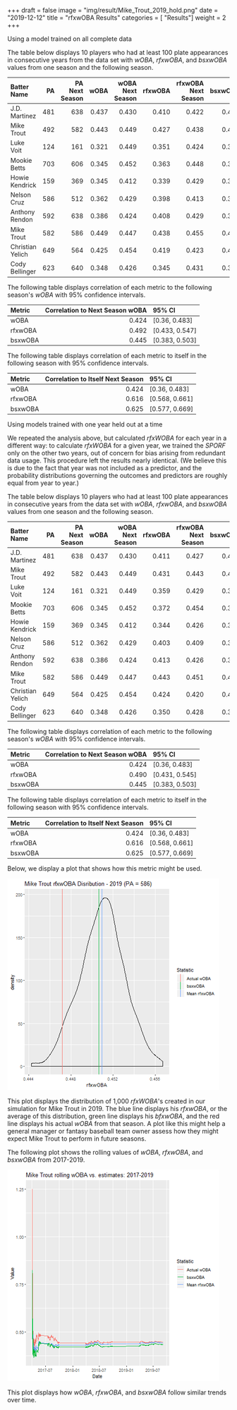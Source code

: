 +++
draft = false
image = "img/result/Mike_Trout_2019_hold.png"
date = "2019-12-12"
title = "rfxwOBA Results"
categories = [ "Results"]
weight = 2
+++

Using a model trained on all complete data

<!--more-->

The table below displays $10$ players who had at least $100$ plate appearances in consecutive years from the data set with *wOBA*, *rfxwOBA*, and *bsxwOBA* values from one season and the following season.

<table class="table table-striped" style="margin-left: auto; margin-right: auto;">
 <thead>
  <tr>
   <th style="text-align:left;"> Batter Name </th>
   <th style="text-align:right;"> PA </th>
   <th style="text-align:right;"> PA Next Season </th>
   <th style="text-align:right;"> wOBA </th>
   <th style="text-align:right;"> wOBA Next Season </th>
   <th style="text-align:right;"> rfxwOBA </th>
   <th style="text-align:right;"> rfxwOBA Next Season </th>
   <th style="text-align:right;"> bsxwOBA </th>
   <th style="text-align:right;"> bsxwOBA Next Season </th>
  </tr>
 </thead>
<tbody>
  <tr>
   <td style="text-align:left;"> J.D. Martinez </td>
   <td style="text-align:right;"> 481 </td>
   <td style="text-align:right;"> 638 </td>
   <td style="text-align:right;"> 0.437 </td>
   <td style="text-align:right;"> 0.430 </td>
   <td style="text-align:right;"> 0.410 </td>
   <td style="text-align:right;"> 0.422 </td>
   <td style="text-align:right;"> 0.432 </td>
   <td style="text-align:right;"> 0.418 </td>
  </tr>
  <tr>
   <td style="text-align:left;"> Mike Trout </td>
   <td style="text-align:right;"> 492 </td>
   <td style="text-align:right;"> 582 </td>
   <td style="text-align:right;"> 0.443 </td>
   <td style="text-align:right;"> 0.449 </td>
   <td style="text-align:right;"> 0.427 </td>
   <td style="text-align:right;"> 0.438 </td>
   <td style="text-align:right;"> 0.421 </td>
   <td style="text-align:right;"> 0.427 </td>
  </tr>
  <tr>
   <td style="text-align:left;"> Luke Voit </td>
   <td style="text-align:right;"> 124 </td>
   <td style="text-align:right;"> 161 </td>
   <td style="text-align:right;"> 0.321 </td>
   <td style="text-align:right;"> 0.449 </td>
   <td style="text-align:right;"> 0.351 </td>
   <td style="text-align:right;"> 0.424 </td>
   <td style="text-align:right;"> 0.343 </td>
   <td style="text-align:right;"> 0.441 </td>
  </tr>
  <tr>
   <td style="text-align:left;"> Mookie Betts </td>
   <td style="text-align:right;"> 703 </td>
   <td style="text-align:right;"> 606 </td>
   <td style="text-align:right;"> 0.345 </td>
   <td style="text-align:right;"> 0.452 </td>
   <td style="text-align:right;"> 0.363 </td>
   <td style="text-align:right;"> 0.448 </td>
   <td style="text-align:right;"> 0.343 </td>
   <td style="text-align:right;"> 0.429 </td>
  </tr>
  <tr>
   <td style="text-align:left;"> Howie Kendrick </td>
   <td style="text-align:right;"> 159 </td>
   <td style="text-align:right;"> 369 </td>
   <td style="text-align:right;"> 0.345 </td>
   <td style="text-align:right;"> 0.412 </td>
   <td style="text-align:right;"> 0.339 </td>
   <td style="text-align:right;"> 0.429 </td>
   <td style="text-align:right;"> 0.316 </td>
   <td style="text-align:right;"> 0.420 </td>
  </tr>
  <tr>
   <td style="text-align:left;"> Nelson Cruz </td>
   <td style="text-align:right;"> 586 </td>
   <td style="text-align:right;"> 512 </td>
   <td style="text-align:right;"> 0.362 </td>
   <td style="text-align:right;"> 0.429 </td>
   <td style="text-align:right;"> 0.398 </td>
   <td style="text-align:right;"> 0.413 </td>
   <td style="text-align:right;"> 0.395 </td>
   <td style="text-align:right;"> 0.419 </td>
  </tr>
  <tr>
   <td style="text-align:left;"> Anthony Rendon </td>
   <td style="text-align:right;"> 592 </td>
   <td style="text-align:right;"> 638 </td>
   <td style="text-align:right;"> 0.386 </td>
   <td style="text-align:right;"> 0.424 </td>
   <td style="text-align:right;"> 0.408 </td>
   <td style="text-align:right;"> 0.429 </td>
   <td style="text-align:right;"> 0.387 </td>
   <td style="text-align:right;"> 0.408 </td>
  </tr>
  <tr>
   <td style="text-align:left;"> Mike Trout </td>
   <td style="text-align:right;"> 582 </td>
   <td style="text-align:right;"> 586 </td>
   <td style="text-align:right;"> 0.449 </td>
   <td style="text-align:right;"> 0.447 </td>
   <td style="text-align:right;"> 0.438 </td>
   <td style="text-align:right;"> 0.455 </td>
   <td style="text-align:right;"> 0.427 </td>
   <td style="text-align:right;"> 0.451 </td>
  </tr>
  <tr>
   <td style="text-align:left;"> Christian Yelich </td>
   <td style="text-align:right;"> 649 </td>
   <td style="text-align:right;"> 564 </td>
   <td style="text-align:right;"> 0.425 </td>
   <td style="text-align:right;"> 0.454 </td>
   <td style="text-align:right;"> 0.419 </td>
   <td style="text-align:right;"> 0.423 </td>
   <td style="text-align:right;"> 0.404 </td>
   <td style="text-align:right;"> 0.417 </td>
  </tr>
  <tr>
   <td style="text-align:left;"> Cody Bellinger </td>
   <td style="text-align:right;"> 623 </td>
   <td style="text-align:right;"> 640 </td>
   <td style="text-align:right;"> 0.348 </td>
   <td style="text-align:right;"> 0.426 </td>
   <td style="text-align:right;"> 0.345 </td>
   <td style="text-align:right;"> 0.431 </td>
   <td style="text-align:right;"> 0.320 </td>
   <td style="text-align:right;"> 0.422 </td>
  </tr>
</tbody>
</table>


The following table displays correlation of each metric to the following season's *wOBA* with $95\%$ confidence intervals.

<table class="table table-striped" style="margin-left: auto; margin-right: auto;">
 <thead>
  <tr>
   <th style="text-align:left;"> Metric </th>
   <th style="text-align:right;"> Correlation to Next Season wOBA </th>
   <th style="text-align:left;"> 95% CI </th>
  </tr>
 </thead>
<tbody>
  <tr>
   <td style="text-align:left;"> wOBA </td>
   <td style="text-align:right;"> 0.424 </td>
   <td style="text-align:left;"> [0.36, 0.483] </td>
  </tr>
  <tr>
   <td style="text-align:left;"> rfxwOBA </td>
   <td style="text-align:right;"> 0.492 </td>
   <td style="text-align:left;"> [0.433, 0.547] </td>
  </tr>
  <tr>
   <td style="text-align:left;"> bsxwOBA </td>
   <td style="text-align:right;"> 0.445 </td>
   <td style="text-align:left;"> [0.383, 0.503] </td>
  </tr>
</tbody>
</table>


The following table displays correlation of each metric to itself in the following season with $95\%$ confidence intervals.

<table class="table table-striped" style="margin-left: auto; margin-right: auto;">
 <thead>
  <tr>
   <th style="text-align:left;"> Metric </th>
   <th style="text-align:right;"> Correlation to Itself Next Season </th>
   <th style="text-align:left;"> 95% CI </th>
  </tr>
 </thead>
<tbody>
  <tr>
   <td style="text-align:left;"> wOBA </td>
   <td style="text-align:right;"> 0.424 </td>
   <td style="text-align:left;"> [0.36, 0.483] </td>
  </tr>
  <tr>
   <td style="text-align:left;"> rfxwOBA </td>
   <td style="text-align:right;"> 0.616 </td>
   <td style="text-align:left;"> [0.568, 0.661] </td>
  </tr>
  <tr>
   <td style="text-align:left;"> bsxwOBA </td>
   <td style="text-align:right;"> 0.625 </td>
   <td style="text-align:left;"> [0.577, 0.669] </td>
  </tr>
</tbody>
</table>

Using models trained with one year held out at a time

We repeated the analysis above, but calculated $rfxWOBA$ for each year in a different way: to calculate $rfxWOBA$ for a given year, we trained the $SPORF$ only on the other two years, out of concern for bias arising from redundant data usage. This procedure left the results nearly identical. (We believe this is due to the fact that year was not included as a predictor, and the probability distributions governing the outcomes and predictors are roughly equal from year to year.)

The table below displays $10$ players who had at least $100$ plate appearances in consecutive years from the data set with *wOBA*, *rfxwOBA*, and *bsxwOBA* values from one season and the following season.

<table class="table table-striped" style="margin-left: auto; margin-right: auto;">
 <thead>
  <tr>
   <th style="text-align:left;"> Batter Name </th>
   <th style="text-align:right;"> PA </th>
   <th style="text-align:right;"> PA Next Season </th>
   <th style="text-align:right;"> wOBA </th>
   <th style="text-align:right;"> wOBA Next Season </th>
   <th style="text-align:right;"> rfxwOBA </th>
   <th style="text-align:right;"> rfxwOBA Next Season </th>
   <th style="text-align:right;"> bsxwOBA </th>
   <th style="text-align:right;"> bsxwOBA Next Season </th>
  </tr>
 </thead>
<tbody>
  <tr>
   <td style="text-align:left;"> J.D. Martinez </td>
   <td style="text-align:right;"> 481 </td>
   <td style="text-align:right;"> 638 </td>
   <td style="text-align:right;"> 0.437 </td>
   <td style="text-align:right;"> 0.430 </td>
   <td style="text-align:right;"> 0.411 </td>
   <td style="text-align:right;"> 0.427 </td>
   <td style="text-align:right;"> 0.432 </td>
   <td style="text-align:right;"> 0.418 </td>
  </tr>
  <tr>
   <td style="text-align:left;"> Mike Trout </td>
   <td style="text-align:right;"> 492 </td>
   <td style="text-align:right;"> 582 </td>
   <td style="text-align:right;"> 0.443 </td>
   <td style="text-align:right;"> 0.449 </td>
   <td style="text-align:right;"> 0.431 </td>
   <td style="text-align:right;"> 0.443 </td>
   <td style="text-align:right;"> 0.421 </td>
   <td style="text-align:right;"> 0.427 </td>
  </tr>
  <tr>
   <td style="text-align:left;"> Luke Voit </td>
   <td style="text-align:right;"> 124 </td>
   <td style="text-align:right;"> 161 </td>
   <td style="text-align:right;"> 0.321 </td>
   <td style="text-align:right;"> 0.449 </td>
   <td style="text-align:right;"> 0.359 </td>
   <td style="text-align:right;"> 0.429 </td>
   <td style="text-align:right;"> 0.343 </td>
   <td style="text-align:right;"> 0.441 </td>
  </tr>
  <tr>
   <td style="text-align:left;"> Mookie Betts </td>
   <td style="text-align:right;"> 703 </td>
   <td style="text-align:right;"> 606 </td>
   <td style="text-align:right;"> 0.345 </td>
   <td style="text-align:right;"> 0.452 </td>
   <td style="text-align:right;"> 0.372 </td>
   <td style="text-align:right;"> 0.454 </td>
   <td style="text-align:right;"> 0.343 </td>
   <td style="text-align:right;"> 0.429 </td>
  </tr>
  <tr>
   <td style="text-align:left;"> Howie Kendrick </td>
   <td style="text-align:right;"> 159 </td>
   <td style="text-align:right;"> 369 </td>
   <td style="text-align:right;"> 0.345 </td>
   <td style="text-align:right;"> 0.412 </td>
   <td style="text-align:right;"> 0.344 </td>
   <td style="text-align:right;"> 0.426 </td>
   <td style="text-align:right;"> 0.316 </td>
   <td style="text-align:right;"> 0.420 </td>
  </tr>
  <tr>
   <td style="text-align:left;"> Nelson Cruz </td>
   <td style="text-align:right;"> 586 </td>
   <td style="text-align:right;"> 512 </td>
   <td style="text-align:right;"> 0.362 </td>
   <td style="text-align:right;"> 0.429 </td>
   <td style="text-align:right;"> 0.403 </td>
   <td style="text-align:right;"> 0.409 </td>
   <td style="text-align:right;"> 0.395 </td>
   <td style="text-align:right;"> 0.419 </td>
  </tr>
  <tr>
   <td style="text-align:left;"> Anthony Rendon </td>
   <td style="text-align:right;"> 592 </td>
   <td style="text-align:right;"> 638 </td>
   <td style="text-align:right;"> 0.386 </td>
   <td style="text-align:right;"> 0.424 </td>
   <td style="text-align:right;"> 0.413 </td>
   <td style="text-align:right;"> 0.426 </td>
   <td style="text-align:right;"> 0.387 </td>
   <td style="text-align:right;"> 0.408 </td>
  </tr>
  <tr>
   <td style="text-align:left;"> Mike Trout </td>
   <td style="text-align:right;"> 582 </td>
   <td style="text-align:right;"> 586 </td>
   <td style="text-align:right;"> 0.449 </td>
   <td style="text-align:right;"> 0.447 </td>
   <td style="text-align:right;"> 0.443 </td>
   <td style="text-align:right;"> 0.451 </td>
   <td style="text-align:right;"> 0.427 </td>
   <td style="text-align:right;"> 0.451 </td>
  </tr>
  <tr>
   <td style="text-align:left;"> Christian Yelich </td>
   <td style="text-align:right;"> 649 </td>
   <td style="text-align:right;"> 564 </td>
   <td style="text-align:right;"> 0.425 </td>
   <td style="text-align:right;"> 0.454 </td>
   <td style="text-align:right;"> 0.424 </td>
   <td style="text-align:right;"> 0.420 </td>
   <td style="text-align:right;"> 0.404 </td>
   <td style="text-align:right;"> 0.417 </td>
  </tr>
  <tr>
   <td style="text-align:left;"> Cody Bellinger </td>
   <td style="text-align:right;"> 623 </td>
   <td style="text-align:right;"> 640 </td>
   <td style="text-align:right;"> 0.348 </td>
   <td style="text-align:right;"> 0.426 </td>
   <td style="text-align:right;"> 0.350 </td>
   <td style="text-align:right;"> 0.428 </td>
   <td style="text-align:right;"> 0.320 </td>
   <td style="text-align:right;"> 0.422 </td>
  </tr>
</tbody>
</table>



The following table displays correlation of each metric to the following season's *wOBA* with $95\%$ confidence intervals.

<table class="table table-striped" style="margin-left: auto; margin-right: auto;">
 <thead>
  <tr>
   <th style="text-align:left;"> Metric </th>
   <th style="text-align:right;"> Correlation to Next Season wOBA </th>
   <th style="text-align:left;"> 95% CI </th>
  </tr>
 </thead>
<tbody>
  <tr>
   <td style="text-align:left;"> wOBA </td>
   <td style="text-align:right;"> 0.424 </td>
   <td style="text-align:left;"> [0.36, 0.483] </td>
  </tr>
  <tr>
   <td style="text-align:left;"> rfxwOBA </td>
   <td style="text-align:right;"> 0.490 </td>
   <td style="text-align:left;"> [0.431, 0.545] </td>
  </tr>
  <tr>
   <td style="text-align:left;"> bsxwOBA </td>
   <td style="text-align:right;"> 0.445 </td>
   <td style="text-align:left;"> [0.383, 0.503] </td>
  </tr>
</tbody>
</table>


The following table displays correlation of each metric to itself in the following season with $95\%$ confidence intervals.

<table class="table table-striped" style="margin-left: auto; margin-right: auto;">
 <thead>
  <tr>
   <th style="text-align:left;"> Metric </th>
   <th style="text-align:right;"> Correlation to Itself Next Season </th>
   <th style="text-align:left;"> 95% CI </th>
  </tr>
 </thead>
<tbody>
  <tr>
   <td style="text-align:left;"> wOBA </td>
   <td style="text-align:right;"> 0.424 </td>
   <td style="text-align:left;"> [0.36, 0.483] </td>
  </tr>
  <tr>
   <td style="text-align:left;"> rfxwOBA </td>
   <td style="text-align:right;"> 0.616 </td>
   <td style="text-align:left;"> [0.568, 0.661] </td>
  </tr>
  <tr>
   <td style="text-align:left;"> bsxwOBA </td>
   <td style="text-align:right;"> 0.625 </td>
   <td style="text-align:left;"> [0.577, 0.669] </td>
  </tr>
</tbody>
</table>

Below, we display a plot that shows how this metric might be used. 

![](/img/result/Mike_Trout_2019_hold.png)

This plot displays the distribution of 1,000 *rfxWOBA*'s created in our simulation for Mike Trout in 2019. The blue line displays his *rfxwOBA*, or the average of this distribution, green line displays his *bfxwOBA*, and the red line displays his actual *wOBA* from that season. A plot like this might help a general manager or fantasy baseball team owner assess how they might expect Mike Trout to perform in future seasons.

The following plot shows the rolling values of *wOBA*, *rfxwOBA*, and *bsxwOBA* from 2017-2019.

![](/img/result/Mike_Trout_rolling_hold.png)

This plot displays how *wOBA*, *rfxwOBA*, and *bsxwOBA* follow similar trends over time.
